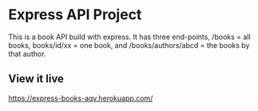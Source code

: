 # Express API Project

This is a book API build with express.
It has three end-points, /books = all books, books/id/xx = one book, and /books/authors/abcd = the books by that author. 

## View it live

https://express-books-aqv.herokuapp.com/
